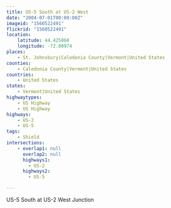 ```yaml
---
title: US-5 South at US-2 West
date: "2004-07-01T00:00:00Z"
imageid: "1560522491"
flickrid: "1560522491"
location:
    latitude: 44.425068
    longitude: -72.00974
places:
    - St. Johnsbury|Caledonia County|Vermont|United States
counties:
    - Caledonia County|Vermont|United States
countries:
    - United States
states:
    - Vermont|United States
highwaytypes:
    - US Highway
    - US Highway
highways:
    - US-2
    - US-5
tags:
    - Shield
intersections:
    - overlap1: null
      overlap2: null
      highways1:
        - US-2
      highways2:
        - US-5

---
```

US-5 South at US-2 West Junction